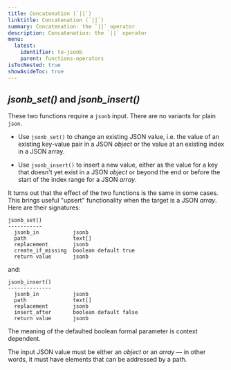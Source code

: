 ```yaml
---
title: Concatenation (`||`)
linktitle: Concatenation (`||`)
summary: Concatenation: the `||` operator
description: Concatenation: the `||` operator
menu:
  latest:
    identifier: to-jsonb
    parent: functions-operators
isTocNested: true
showAsideToc: true
---
```






## _jsonb_set()_ and _jsonb_insert()_

These two functions require a `jsonb` input. There are no variants for plain `json`.

- Use `jsonb_set()` to change an existing JSON value, i.e. the value of an existing key-value pair in a JSON _object_ or the value at an existing index in a JSON array.

- Use `jsonb_insert()` to insert a new value, either as the value for a key that doesn't yet exist in a JSON _object_ or beyond the end or before the start of the index range for a JSON _array_.

It turns out that the effect of the two functions is the same in some cases. This brings useful "upsert" functionality when the target is a JSON _array_. Here are their signatures:

```
jsonb_set()
-----------
  jsonb_in           jsonb
  path               text[]
  replacement        jsonb
  create_if_missing  boolean default true
  return value       jsonb
```

and:

```
jsonb_insert()
--------------
  jsonb_in           jsonb
  path               text[]
  replacement        jsonb
  insert_after       boolean default false
  return value       jsonb
```

The meaning of the defaulted boolean formal parameter is context dependent.

The input JSON value must be either an _object_ or an _array_ — in other words, it must have elements that can be addressed by a path.

